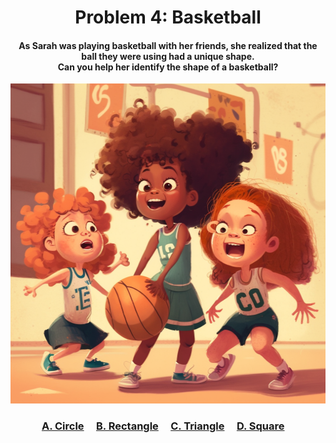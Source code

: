 <h1 align="center">
Problem 4: Basketball
</h1>

<h4 align="center">
As Sarah was playing basketball with her friends, she realized that the ball they were using had a unique shape.<br/>Can you help her identify the shape of a basketball?
</h4>

<p align="center">
<img src="ball.png" height="512"/>
</p>

<h3 align="center"><span><a href="https://raw.githubusercontent.com/rain1024/math/main/assets/win0.png">A. Circle</a></span>&nbsp;&nbsp;&nbsp;&nbsp;
<span><a href="https://raw.githubusercontent.com/rain1024/math/main/assets/lose0.png">B. Rectangle</a></span>&nbsp;&nbsp;&nbsp;&nbsp;
<span><a href="https://raw.githubusercontent.com/rain1024/math/main/assets/lose0.png">C. Triangle</a></span>&nbsp;&nbsp;&nbsp;&nbsp;
<span><a href="https://raw.githubusercontent.com/rain1024/math/main/assets/lose0.png">D. Square</a></span>&nbsp;&nbsp;&nbsp;&nbsp;
</h3>